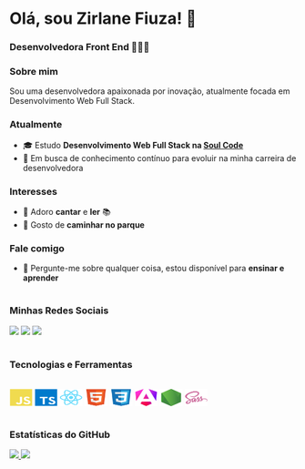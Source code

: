 # Olá, sou Zirlane Fiuza! 👋
### Desenvolvedora Front End 👩🏻‍💻


### Sobre mim
Sou uma desenvolvedora apaixonada por inovação, atualmente focada em Desenvolvimento Web Full Stack.


### Atualmente
- 🎓 Estudo **Desenvolvimento Web Full Stack  na [Soul Code](https://soulcode.com/curso-react-nodejs-full-stack)**
- 💼 Em busca de conhecimento contínuo para evoluir na minha carreira de desenvolvedora


### Interesses
- 🎤 Adoro **cantar** e **ler** 📚
- 🌳 Gosto de **caminhar no parque**


### Fale comigo
- 💬 Pergunte-me sobre qualquer coisa, estou disponível para **ensinar e aprender**


#

### Minhas Redes Sociais
<div> 
  <a href="https://www.linkedin.com/in/zirlane-fiuza/" target="_blank"><img src="https://img.shields.io/badge/-LinkedIn-%230077B5?style=for-the-badge&logo=linkedin&logoColor=white" target="_blank"></a> 
  <a href="mailto:zirlanebatistfiuza@gmail.com"><img src="https://img.shields.io/badge/Gmail-D14836?style=for-the-badge&logo=gmail&logoColor=white" target="_blank"></a>
  <a href="https://www.instagram.com/zilanefiuza?igshid=YzVkODRmOTdmMw%3D%3D&utm_source=qr" target="_blank"><img src="https://img.shields.io/badge/-Instagram-%23E4405F?style=for-the-badge&logo=instagram&logoColor=white" target="_blank"></a>
</div>

#

### Tecnologias e Ferramentas
<div style="display: inline_block"><br>
  <img align="center" alt="Zi-Js" height="30" width="40" src="https://raw.githubusercontent.com/devicons/devicon/master/icons/javascript/javascript-plain.svg">
  <img align="center" alt="Zi-Ts" height="30" width="40" src="https://raw.githubusercontent.com/devicons/devicon/master/icons/typescript/typescript-plain.svg">
  <img align="center" alt="Zi-React" height="30" width="40" src="https://raw.githubusercontent.com/devicons/devicon/master/icons/react/react-original.svg">
  <img align="center" alt="Zi-HTML" height="30" width="40" src="https://raw.githubusercontent.com/devicons/devicon/master/icons/html5/html5-original.svg">
  <img align="center" alt="Zi-CSS" height="30" width="40" src="https://raw.githubusercontent.com/devicons/devicon/master/icons/css3/css3-original.svg">
  <img align="center" alt="Zi-Angular" height="30" width="40" src="https://raw.githubusercontent.com/devicons/devicon/master/icons/angular/angular-original.svg">
  <img align="center" alt="Zi-Nodejs" height="30" width="40" src="https://raw.githubusercontent.com/devicons/devicon/master/icons/nodejs/nodejs-original.svg">
  <img align="center" alt="Zi-SASS" height="30" width="40" src="https://raw.githubusercontent.com/devicons/devicon/master/icons/sass/sass-original.svg"> 
</div>

#

### Estatísticas do GitHub
<div>
  <a href="https://github.com/Zirlanefiuza">
    <img height="180em" src="https://github-readme-stats.vercel.app/api?username=Zirlanefiuza&show_icons=true&theme=dracula" />
    <img height="180em" src="https://github-readme-stats.vercel.app/api/top-langs/?username=Zirlanefiuza&layout=compact&theme=dracula"/>
  </a>
</div>
